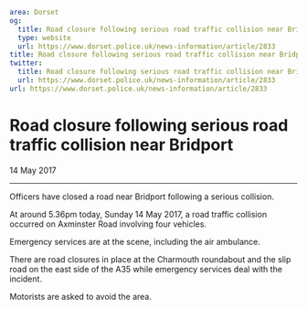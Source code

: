```yaml
area: Dorset
og:
  title: Road closure following serious road traffic collision near Bridport
  type: website
  url: https://www.dorset.police.uk/news-information/article/2833
title: Road closure following serious road traffic collision near Bridport |
twitter:
  title: Road closure following serious road traffic collision near Bridport
  url: https://www.dorset.police.uk/news-information/article/2833
url: https://www.dorset.police.uk/news-information/article/2833
```

# Road closure following serious road traffic collision near Bridport

14 May 2017

* * *

Officers have closed a road near Bridport following a serious collision.

At around 5.36pm today, Sunday 14 May 2017, a road traffic collision occurred on Axminster Road involving four vehicles.

Emergency services are at the scene, including the air ambulance.

There are road closures in place at the Charmouth roundabout and the slip road on the east side of the A35 while emergency services deal with the incident.

Motorists are asked to avoid the area.

